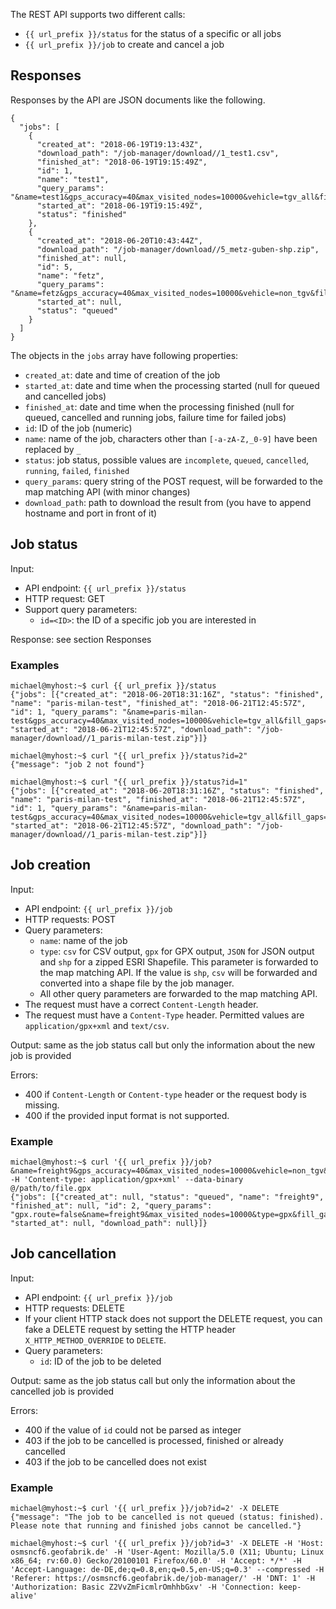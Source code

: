 The REST API supports two different calls:

* `{{ url_prefix }}/status` for the status of a specific or all jobs
* `{{ url_prefix }}/job` to create and cancel a job

## Responses

Responses by the API are JSON documents like the following.

    {
      "jobs": [
        {
          "created_at": "2018-06-19T19:13:43Z",
          "download_path": "/job-manager/download//1_test1.csv",
          "finished_at": "2018-06-19T19:15:49Z",
          "id": 1,
          "name": "test1",
          "query_params": "&name=test1&gps_accuracy=40&max_visited_nodes=10000&vehicle=tgv_all&fill_gaps=true&type=csv&gpx.route=false&input_type=gpx",
          "started_at": "2018-06-19T19:15:49Z",
          "status": "finished"
        },
        {
          "created_at": "2018-06-20T10:43:44Z",
          "download_path": "/job-manager/download//5_metz-guben-shp.zip",
          "finished_at": null,
          "id": 5,
          "name": "fetz",
          "query_params": "&name=fetz&gps_accuracy=40&max_visited_nodes=10000&vehicle=non_tgv&fill_gaps=true&type=shp&gpx.route=false&input_type=gpx",
          "started_at": null,
          "status": "queued"
        }
      ]
    }

The objects in the `jobs` array have following properties:

* `created_at`: date and time of creation of the job
* `started_at`: date and time when the processing started (null for queued and
  cancelled jobs)
* `finished_at`: date and time when the processing finished (null for queued,
  cancelled and running jobs, failure time for failed jobs)
* `id`: ID of the job (numeric)
* `name`: name of the job, characters other than `[-a-zA-Z,_0-9]` have been
  replaced by `_`
* `status`: job status, possible values are `incomplete`, `queued`,
  `cancelled`, `running`, `failed`, `finished`
* `query_params`: query string of the POST request, will be forwarded to the
  map matching API (with minor changes)
* `download_path`: path to download the result from (you have to append
  hostname and port in front of it)

## Job status

Input:

* API endpoint: `{{ url_prefix }}/status`
* HTTP request: GET
* Support query parameters:
    - `id=<ID>`: the ID of a specific job you are interested in

Response: see section Responses

### Examples

    michael@myhost:~$ curl {{ url_prefix }}/status
    {"jobs": [{"created_at": "2018-06-20T18:31:16Z", "status": "finished", "name": "paris-milan-test", "finished_at": "2018-06-21T12:45:57Z", "id": 1, "query_params": "&name=paris-milan-test&gps_accuracy=40&max_visited_nodes=10000&vehicle=tgv_all&fill_gaps=true&type=shp&gpx.route=false&input_type=gpx", "started_at": "2018-06-21T12:45:57Z", "download_path": "/job-manager/download//1_paris-milan-test.zip"}]}
    
    michael@myhost:~$ curl "{{ url_prefix }}/status?id=2"
    {"message": "job 2 not found"}
    
    michael@myhost:~$ curl "{{ url_prefix }}/status?id=1"
    {"jobs": [{"created_at": "2018-06-20T18:31:16Z", "status": "finished", "name": "paris-milan-test", "finished_at": "2018-06-21T12:45:57Z", "id": 1, "query_params": "&name=paris-milan-test&gps_accuracy=40&max_visited_nodes=10000&vehicle=tgv_all&fill_gaps=true&type=shp&gpx.route=false&input_type=gpx", "started_at": "2018-06-21T12:45:57Z", "download_path": "/job-manager/download//1_paris-milan-test.zip"}]}


## Job creation

Input:

* API endpoint: `{{ url_prefix }}/job`
* HTTP requests: POST
* Query parameters:
    * `name`: name of the job
    * `type`: `csv` for CSV output, `gpx` for GPX output, `JSON` for JSON
      output and `shp` for a zipped ESRI Shapefile. This parameter is forwarded
      to the map matching API. If the value is `shp`, `csv` will be forwarded and
      converted into a shape file by the job manager.
    * All other query parameters are forwarded to the map matching API.
* The request must have a correct `Content-Length` header.
* The request must have a `Content-Type` header. Permitted values are
  `application/gpx+xml` and `text/csv`.

Output: same as the job status call but only the information about the new job is provided

Errors:

* 400 if `Content-Length` or `Content-type` header or the request body is missing.
* 400 if the provided input format is not supported.

### Example


    michael@myhost:~$ curl '{{ url_prefix }}/job?&name=freight9&gps_accuracy=40&max_visited_nodes=10000&vehicle=non_tgv&fill_gaps=true&type=gpx&gpx.route=false' -H 'Content-type: application/gpx+xml' --data-binary @/path/to/file.gpx
    {"jobs": [{"created_at": null, "status": "queued", "name": "freight9", "finished_at": null, "id": 2, "query_params": "gpx.route=false&name=freight9&max_visited_nodes=10000&type=gpx&fill_gaps=true&gps_accuracy=40&vehicle=non_tgv", "started_at": null, "download_path": null}]}


## Job cancellation

Input:

* API endpoint: `{{ url_prefix }}/job`
* HTTP requests: DELETE
* If your client HTTP stack does not support the DELETE request, you can fake a
  DELETE request by setting the HTTP header `X_HTTP_METHOD_OVERRIDE` to
  `DELETE`.
* Query parameters:
    * `id`: ID of the job to be deleted

Output: same as the job status call but only the information about the
cancelled job is provided

Errors:

* 400 if the value of `id` could not be parsed as integer
* 403 if the job to be cancelled is processed, finished or already cancelled
* 403 if the job to be cancelled does not exist

### Example

    michael@myhost:~$ curl '{{ url_prefix }}/job?id=2' -X DELETE
    {"message": "The job to be cancelled is not queued (status: finished). Please note that running and finished jobs cannot be cancelled."}
    
    michael@myhost:~$ curl '{{ url_prefix }}/job?id=3' -X DELETE -H 'Host: osmsncf6.geofabrik.de' -H 'User-Agent: Mozilla/5.0 (X11; Ubuntu; Linux x86_64; rv:60.0) Gecko/20100101 Firefox/60.0' -H 'Accept: */*' -H 'Accept-Language: de-DE,de;q=0.8,en;q=0.5,en-US;q=0.3' --compressed -H 'Referer: https://osmsncf6.geofabrik.de/job-manager/' -H 'DNT: 1' -H 'Authorization: Basic Z2VvZmFicmlrOmhhbGxv' -H 'Connection: keep-alive'
